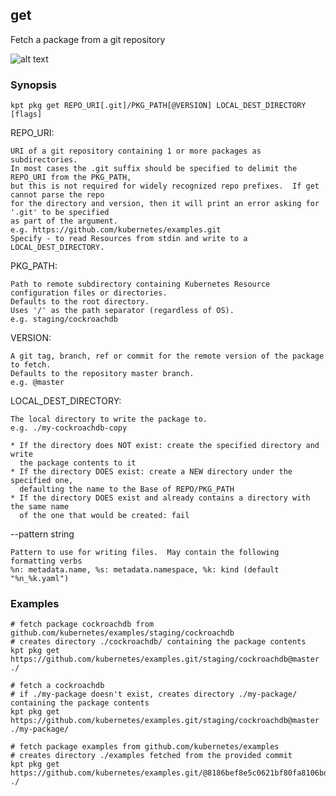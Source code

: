 ## get

Fetch a package from a git repository

![alt text][demo]

### Synopsis

    kpt pkg get REPO_URI[.git]/PKG_PATH[@VERSION] LOCAL_DEST_DIRECTORY [flags]

  REPO_URI:

    URI of a git repository containing 1 or more packages as subdirectories.
    In most cases the .git suffix should be specified to delimit the REPO_URI from the PKG_PATH,
    but this is not required for widely recognized repo prefixes.  If get cannot parse the repo
    for the directory and version, then it will print an error asking for '.git' to be specified
    as part of the argument.
    e.g. https://github.com/kubernetes/examples.git
    Specify - to read Resources from stdin and write to a LOCAL_DEST_DIRECTORY.

  PKG_PATH:

    Path to remote subdirectory containing Kubernetes Resource configuration files or directories.
    Defaults to the root directory.
    Uses '/' as the path separator (regardless of OS).
    e.g. staging/cockroachdb

  VERSION:

    A git tag, branch, ref or commit for the remote version of the package to fetch.
    Defaults to the repository master branch.
    e.g. @master

  LOCAL_DEST_DIRECTORY:

    The local directory to write the package to.
    e.g. ./my-cockroachdb-copy

    * If the directory does NOT exist: create the specified directory and write
      the package contents to it
    * If the directory DOES exist: create a NEW directory under the specified one,
      defaulting the name to the Base of REPO/PKG_PATH
    * If the directory DOES exist and already contains a directory with the same name
      of the one that would be created: fail

  --pattern string
  
    Pattern to use for writing files.  May contain the following formatting verbs
    %n: metadata.name, %s: metadata.namespace, %k: kind (default "%n_%k.yaml")

### Examples

    # fetch package cockroachdb from github.com/kubernetes/examples/staging/cockroachdb
    # creates directory ./cockroachdb/ containing the package contents
    kpt pkg get https://github.com/kubernetes/examples.git/staging/cockroachdb@master ./

    # fetch a cockroachdb
    # if ./my-package doesn't exist, creates directory ./my-package/ containing the package contents
    kpt pkg get https://github.com/kubernetes/examples.git/staging/cockroachdb@master ./my-package/

    # fetch package examples from github.com/kubernetes/examples
    # creates directory ./examples fetched from the provided commit
    kpt pkg get https://github.com/kubernetes/examples.git/@8186bef8e5c0621bf80fa8106bd595aae8b62884 ./

### 

[demo]: https://storage.googleapis.com/kpt-dev/docs/pkg-get.gif "kpt pkg get"
